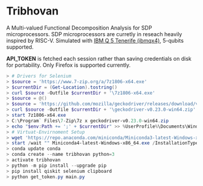 # Tribhovan
A Multi-valued Functional Decomposition Analysis for SDP microprocessors. SDP microprocessors are curretly in reseach heavily inspired by RISC-V.
Simulated with [IBM Q 5 Tenerife (ibmqx4)](https://quantumexperience.ng.bluemix.net/qx/editor), 5-qubits supported.
  
**API_TOKEN** is fetched each session rather than saving credentials on disk for portability. Only Firefox is supported currently.
```powershell
> # Drivers for Selenium
> $source = 'https://www.7-zip.org/a/7z1806-x64.exe'
> $currentDir = (Get-Location).tostring()
> curl $source -Outfile $currentDir + '\7z1806-x64.exe'
> $source = @()
> $source = 'https://github.com/mozilla/geckodriver/releases/download/v0.23.0/geckodriver-v0.23.0-win64.zip'
> curl $source -Outfile $currentDir + '\geckodriver-v0.23.0-win64.zip'
> start 7z1806-x64.exe
> C:\Program` Files\7-Zip\7z x geckodriver-v0.23.0-win64.zip
> echo "$env:Path += ';' + $currentDir" >> %UserProfile%\Documents\WindowsPowerShell\profile.ps1
> # Virtuat-Envirnoment Setup
> wget 'https://repo.anaconda.com/miniconda/Miniconda3-latest-Windows-x86_64.exe'
> start /wait "" Miniconda4-latest-Windows-x86_64.exe /InstallationType=JustMe /AddToPath=0 /RegisterPython=0 /S /D=%UserProfile%\Miniconda3
> conda update conda
> conda create --name tribhovan python=3
> activate tribhovan
> python -m pip install --upgrade pip
> pip install qiskit selenium clipboard
> python get_token.py main.py
```
